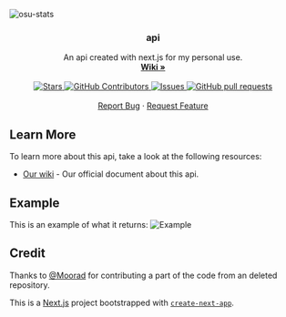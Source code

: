 ![osu-stats](https://socialify.git.ci/AiverAiva/api/image?description=1&font=Raleway&language=1&name=1&owner=1&pattern=Charlie%20Brown&theme=Dark)

<div align="center">
  <h3 align="center">api</h3>
  <p align="center">
    An api created with next.js for my personal use.
    <br />
    <a href="https://github.com/AiverAiva/api/wiki"><strong>Wiki »</strong></a>
    <br />
    <br />
    <a href="https://github.com/AiverAiva/api">
      <img alt="Stars" src="https://img.shields.io/github/stars/AiverAiva/api" />
    </a>
    <a href="https://github.com/AiverAiva/api/graphs/contributors">
      <img alt="GitHub Contributors" src="https://img.shields.io/github/contributors/AiverAiva/api" />
    </a>
    <a href="https://github.com/AiverAiva/api/issues">
      <img alt="Issues" src="https://img.shields.io/github/issues/AiverAiva/api?color=0088ff" />
    </a>
    <a href="https://github.com/AiverAiva/api/pulls">
      <img alt="GitHub pull requests" src="https://img.shields.io/github/issues-pr/AiverAiva/api?color=0088ff" />
    </a>
    <br />
    <br />
    <!-- <a href="https://github.com/AiverAiva/osu-stats">View Demo</a> -->
    <!-- · -->
    <a href="https://github.com/AiverAiva/api/issues">Report Bug</a>
    ·
    <a href="https://github.com/AiverAiva/api/issues">Request Feature</a>
  </p>
</div>

## Learn More

To learn more about this api, take a look at the following resources:

- [Our wiki](https://github.com/AiverAiva/api/wiki) - Our official document about this api.

## Example

This is an example of what it returns:
<img alt="Example" src="https://github.com/AiverAiva/api/assets/43096905/5b2e916d-8c23-4a65-8b3c-619bfd5f724a" />

## Credit 

Thanks to [@Moorad](https://github.com/Moorad/) for contributing a part of the code from an deleted repository.

This is a [Next.js](https://nextjs.org/) project bootstrapped with [`create-next-app`](https://github.com/vercel/next.js/tree/canary/packages/create-next-app).
